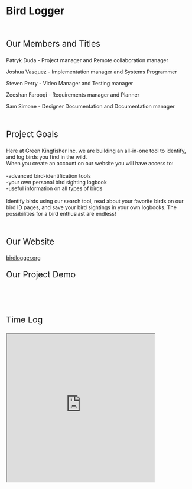 
<html>
  <body>
    <h1>Bird Logger</h1>
	<br>
    <p style="font-size:160%;">Our Members and Titles</p>
    <p>Patryk Duda - Project manager and Remote collaboration manager</p>
    <p>Joshua Vasquez - Implementation manager and Systems Programmer</p>
    <p>Steven Perry - Video Manager and Testing manager</p>
    <p>Zeeshan Farooqi - Requirements manager and Planner </p>
    <p>Sam Simone - Designer Documentation and Documentation manager</p>
	<br>
	<p style="font-size:160%;">Project Goals</p>
	<p>Here at Green Kingfisher Inc. we are building an all-in-one tool to identify, and log birds you find in the wild. <br>
When you create an account on our website you will have access to:<br><br>
-advanced bird-identification tools<br>
-your own personal bird sighting logbook<br>
-useful information on all types of birds<br><br>
Identify birds using our search tool, read about your favorite birds on our bird ID pages, and save your bird sightings in your own logbooks. The possibilities for a bird enthusiast are endless!<br>
</p>
	<br>
	<p style="font-size:160%;">Our Website</p>
	<a href="Website">birdlogger.org</a>
	<br>
	<p style="font-size:160%;">Our Project Demo</p>
	<a href="Website"></a>
	<br>
	<br>
	<br>
	<p style="font-size:160%;">Time Log</p>
	<iframe src="https://docs.google.com/spreadsheets/d/e/2PACX-1vTUCq9R_24fv3nyZ05ca6T2dSRevAmCqlJ1QhUCQOcynAAtPueSZrWyTDJuMHW8F-cfkEcbxvBsfptG/pubhtml?widget=true&amp;headers=false" width="400" height="400"></iframe>
  </body>
</html>
